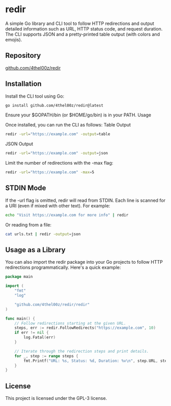 # redir

A simple Go library and CLI tool to follow HTTP redirections and output detailed information such as URL, HTTP status code, and request duration. The CLI supports JSON and a pretty-printed table output (with colors and emojis).

## Repository

[github.com/4thel00z/redir](https://github.com/4thel00z/redir)

## Installation

Install the CLI tool using Go:

```bash
go install github.com/4thel00z/redir@latest
```
Ensure your $GOPATH/bin (or $HOME/go/bin) is in your PATH.
Usage

Once installed, you can run the CLI as follows:
Table Output

```bash
redir -url="https://example.com" -output=table
```

JSON Output

```bash
redir -url="https://example.com" -output=json
```

Limit the number of redirections with the -max flag:

```bash
redir -url="https://example.com" -max=5
```

## STDIN Mode

If the -url flag is omitted, redir will read from STDIN. Each line is scanned for a URI (even if mixed with other text). For example:

```bash
echo "Visit https://example.com for more info" | redir
```

Or reading from a file:

```bash
cat urls.txt | redir -output=json
```

## Usage as a Library

You can also import the redir package into your Go projects to follow HTTP redirections programmatically. Here's a quick example:

```go
package main

import (
	"fmt"
	"log"

	"github.com/4thel00z/redir/redir"
)

func main() {
	// Follow redirections starting at the given URL.
	steps, err := redir.FollowRedirects("https://example.com", 10)
	if err != nil {
		log.Fatal(err)
	}

	// Iterate through the redirection steps and print details.
	for _, step := range steps {
		fmt.Printf("URL: %s, Status: %d, Duration: %v\n", step.URL, step.StatusCode, step.Duration)
	}
}
```

## License

This project is licensed under the GPL-3 license.
